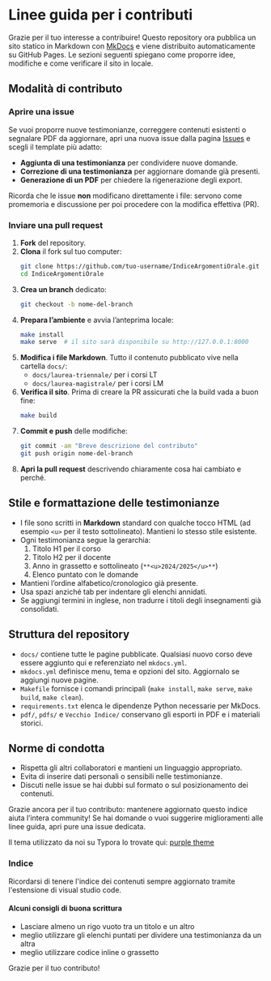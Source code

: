 # Linee guida per i contributi

Grazie per il tuo interesse a contribuire! Questo repository ora pubblica un sito statico in Markdown con [MkDocs](https://www.mkdocs.org/) e viene distribuito automaticamente su GitHub Pages. Le sezioni seguenti spiegano come proporre idee, modifiche e come verificare il sito in locale.

## Modalità di contributo

### Aprire una issue

Se vuoi proporre nuove testimonianze, correggere contenuti esistenti o segnalare PDF da aggiornare, apri una nuova issue dalla pagina [Issues](https://github.com/UnicalLoveTelegram/IndiceArgomentiOrale/issues) e scegli il template più adatto:

- **Aggiunta di una testimonianza** per condividere nuove domande.
- **Correzione di una testimonianza** per aggiornare domande già presenti.
- **Generazione di un PDF** per chiedere la rigenerazione degli export.

Ricorda che le issue **non** modificano direttamente i file: servono come promemoria e discussione per poi procedere con la modifica effettiva (PR).

### Inviare una pull request

1. **Fork** del repository.
2. **Clona** il fork sul tuo computer:
   ```bash
   git clone https://github.com/tuo-username/IndiceArgomentiOrale.git
   cd IndiceArgomentiOrale
   ```
3. **Crea un branch** dedicato:
   ```bash
   git checkout -b nome-del-branch
   ```
4. **Prepara l’ambiente** e avvia l’anteprima locale:
   ```bash
   make install
   make serve  # il sito sarà disponibile su http://127.0.0.1:8000
   ```
5. **Modifica i file Markdown**. Tutto il contenuto pubblicato vive nella cartella `docs/`:
   - `docs/laurea-triennale/` per i corsi LT
   - `docs/laurea-magistrale/` per i corsi LM
6. **Verifica il sito**. Prima di creare la PR assicurati che la build vada a buon fine:
   ```bash
   make build
   ```
7. **Commit e push** delle modifiche:
   ```bash
   git commit -am "Breve descrizione del contributo"
   git push origin nome-del-branch
   ```
8. **Apri la pull request** descrivendo chiaramente cosa hai cambiato e perché.

## Stile e formattazione delle testimonianze

- I file sono scritti in **Markdown** standard con qualche tocco HTML (ad esempio `<u>` per il testo sottolineato). Mantieni lo stesso stile esistente.
- Ogni testimonianza segue la gerarchia:
  1. Titolo H1 per il corso
  2. Titolo H2 per il docente
  3. Anno in grassetto e sottolineato (`**<u>2024/2025</u>**`)
  4. Elenco puntato con le domande
- Mantieni l’ordine alfabetico/cronologico già presente.
- Usa spazi anziché tab per indentare gli elenchi annidati.
- Se aggiungi termini in inglese, non tradurre i titoli degli insegnamenti già consolidati.

## Struttura del repository

- `docs/` contiene tutte le pagine pubblicate. Qualsiasi nuovo corso deve essere aggiunto qui e referenziato nel `mkdocs.yml`.
- `mkdocs.yml` definisce menu, tema e opzioni del sito. Aggiornalo se aggiungi nuove pagine.
- `Makefile` fornisce i comandi principali (`make install`, `make serve`, `make build`, `make clean`).
- `requirements.txt` elenca le dipendenze Python necessarie per MkDocs.
- `pdf/`, `pdfs/` e `Vecchio Indice/` conservano gli esporti in PDF e i materiali storici.

## Norme di condotta

- Rispetta gli altri collaboratori e mantieni un linguaggio appropriato.
- Evita di inserire dati personali o sensibili nelle testimonianze.
- Discuti nelle issue se hai dubbi sul formato o sul posizionamento dei contenuti.

Grazie ancora per il tuo contributo: mantenere aggiornato questo indice aiuta l’intera community! Se hai domande o vuoi suggerire miglioramenti alle linee guida, apri pure una issue dedicata. 

Il tema utilizzato da noi su Typora lo trovate qui: [purple theme](https://github.com/UnicalLoveTelegram/typora-purple-theme/blob/master/purple.css)


### Indice

Ricordarsi di tenere l'indice dei contenuti sempre aggiornato tramite l'estensione di visual studio code.

#### Alcuni consigli di buona scrittura

-   Lasciare almeno un rigo vuoto tra un titolo e un altro
-   meglio utilizzare gli elenchi puntati per dividere una testimonianza da un altra
-   meglio utilizzare codice inline o grassetto


Grazie per il tuo contributo!

